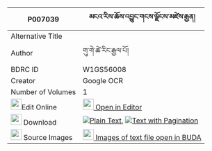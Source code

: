 |P007039|མངའ་རིས་ཆོས་འབྱུང་གངས་ལྗོངས་མཛེས་རྒྱན། 
| --- | --- 
|Alternative Title |
|Author| གུ་གེ་ཚེ་རིང་རྒྱལ་པོ།
|BDRC ID | W1GS56008
|Creator | Google OCR
|Number of Volumes| 1
|<img width="25" src="https://img.icons8.com/color/25/000000/edit-property.png">Edit Online| [<img width="25" src="https://avatars.githubusercontent.com/u/45091458?s=200&v=4"> Open in Editor](http://editor.openpecha.org/P007039)
|<img width="25" src="https://img.icons8.com/fluent/48/000000/download-2.png"/>  Download | [![](https://img.icons8.com/color/20/000000/txt.png)Plain Text](https://github.com/Openpecha/P007039/releases/download/v1/ngari_chojung_gangjong_dze_gye_plain_P007039.zip), [![](https://img.icons8.com/color/20/000000/txt.png)Text with Pagination](https://github.com/Openpecha/P007039/releases/download/v1/ngari_chojung_gangjong_dze_gye_pages_P007039.zip)
|<img width="25" src="https://img.icons8.com/plasticine/100/000000/pictures-folder.png"/>  Source Images | [<img width="25" src="https://library.bdrc.io/icons/BUDA-small.svg"> Images of text file open in BUDA](https://library.bdrc.io/show/bdr:W1GS56008)
